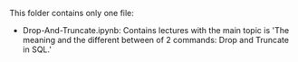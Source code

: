 This folder contains only one file:
+ Drop-And-Truncate.ipynb: Contains lectures with the main topic is 'The meaning and the different between of 2 commands: Drop and Truncate in SQL.'

